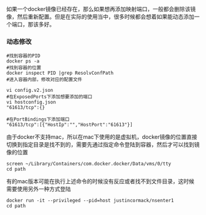 如果一个docker镜像已经存在，那么如果想再添加映射端口，一般都会删除该镜像，然后重新配置。但是在实际的使用当中，很多时候都会想着如果能动态添加一个端口，那该多好。

### 动态修改

```shell
#找到容器的PID
docker ps -a
#找到容器的位置
docker inspect PID |grep ResolvConfPath
#进入容器内部，修改对应的配置文件

vi config.v2.json
#在ExposedPorts下添加想要添加的端口
vi hostconfig.json
"61613/tcp":{}

#在PortBindings下添加端口
"61613/tcp":[{"HostIp":"","HostPort":"61613"}]
```

由于docker不支持mac，所以在mac下使用的是虚拟机，docker镜像的位置直接切换到指定目录是找不到的，需要先通过指定命令登陆到容器，然后才可以找到镜像的位置

```
screen ~/Library/Containers/com.docker.docker/Data/vms/0/tty
cd path
```

有的mac版本可能在执行上述命令的时候没有反应或者找不到文件目录，这时候需要使用另外一种方式登陆

```
docker run -it --privileged --pid=host justincormack/nsenter1
cd path
```